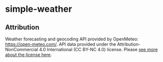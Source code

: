 # simple-weather

## Attribution

Weather forecasting and geocoding API provided by OpenMeteo: https://open-meteo.com/. API data provided under the
Attribution-NonCommercial 4.0 International (CC BY-NC 4.0) license. Please [see more about the license here](https://open-meteo.com/en/license).
